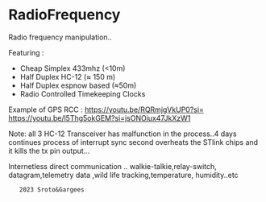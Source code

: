 # RadioFrequency
Radio frequency manipulation..

Featuring :

- Cheap Simplex 433mhz (<10m)
- Half Duplex HC-12 (≈ 150 m)
- Half Duplex espnow based (≈50m)
- Radio Controlled Timekeeping Clocks
  
Example of GPS RCC : 
https://youtu.be/RQRmjgVkUP0?si=
https://youtu.be/l5Thg5okGEM?si=jsONOiux47JkXzW1

Note: all 3 HC-12 Transceiver has malfunction in the process..4 days continues process of interrupt sync second overheats the STlink chips and it kills the tx pin output...

Internetless direct communication .. walkie-talkie,relay-switch,
datagram,telemetry data ,wild life tracking,temperature, humidity..etc







       2023 Sroto&Gargees 
